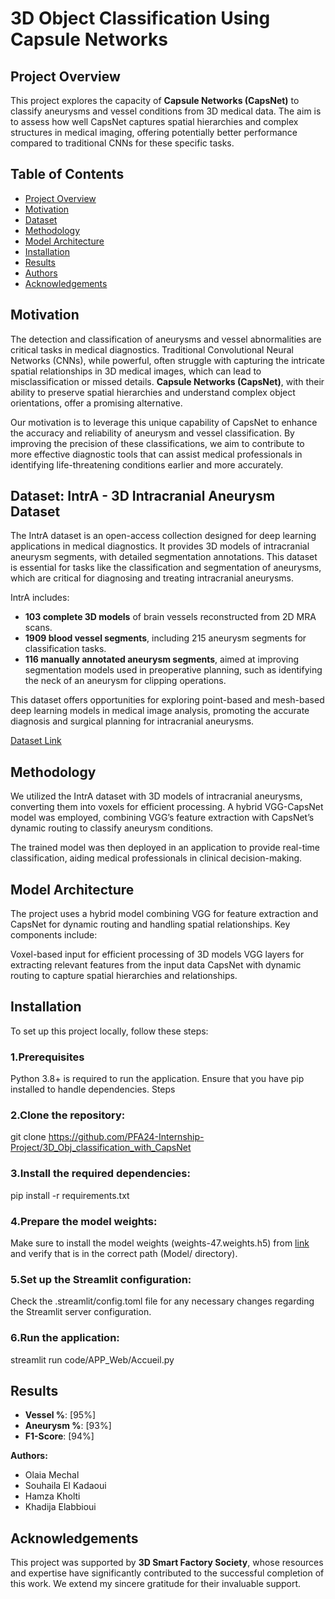 
#  3D Object Classification Using Capsule Networks
 ## Project Overview
This project explores the capacity of **Capsule Networks (CapsNet)** to classify aneurysms and vessel conditions from 3D medical data. The aim is to assess how well CapsNet captures spatial hierarchies and complex structures in medical imaging, offering potentially better performance compared to traditional CNNs for these specific tasks.

## Table of Contents
- [Project Overview](#project-overview)
- [Motivation](#motivation)
- [Dataset](#dataset)
- [Methodology](#methodology)
- [Model Architecture](#modelArchitecture)
- [Installation](#installation)
- [Results](#results)
- [Authors](#authors)
- [Acknowledgements](#acknowledgements)
## Motivation

The detection and classification of aneurysms and vessel abnormalities are critical tasks in medical diagnostics. Traditional Convolutional Neural Networks (CNNs), while powerful, often struggle with capturing the intricate spatial relationships in 3D medical images, which can lead to misclassification or missed details. **Capsule Networks (CapsNet)**, with their ability to preserve spatial hierarchies and understand complex object orientations, offer a promising alternative. 

Our motivation is to leverage this unique capability of CapsNet to enhance the accuracy and reliability of aneurysm and vessel classification. By improving the precision of these classifications, we aim to contribute to more effective diagnostic tools that can assist medical professionals in identifying life-threatening conditions earlier and more accurately.

## Dataset: IntrA - 3D Intracranial Aneurysm Dataset

The IntrA dataset is an open-access collection designed for deep learning applications in medical diagnostics. It provides 3D models of intracranial aneurysm segments, with detailed segmentation annotations. This dataset is essential for tasks like the classification and segmentation of aneurysms, which are critical for diagnosing and treating intracranial aneurysms. 

IntrA includes:
- **103 complete 3D models** of brain vessels reconstructed from 2D MRA scans.
- **1909 blood vessel segments**, including 215 aneurysm segments for classification tasks.
- **116 manually annotated aneurysm segments**, aimed at improving segmentation models used in preoperative planning, such as identifying the neck of an aneurysm for clipping operations.

This dataset offers opportunities for exploring point-based and mesh-based deep learning models in medical image analysis, promoting the accurate diagnosis and surgical planning for intracranial aneurysms.

[Dataset Link](https://github.com/intra3d2019/IntrA/blob/master/README.md)

## Methodology
We utilized the IntrA dataset with 3D models of intracranial aneurysms, converting them into voxels for efficient processing. A hybrid VGG-CapsNet model was employed, combining VGG’s feature extraction with CapsNet’s dynamic routing to classify aneurysm conditions.

The trained model was then deployed in an application to provide real-time classification, aiding medical professionals in clinical decision-making.

## Model Architecture
The project uses a hybrid model combining VGG for feature extraction and CapsNet for dynamic routing and handling spatial relationships. Key components include:

Voxel-based input for efficient processing of 3D models
VGG layers for extracting relevant features from the input data
CapsNet with dynamic routing to capture spatial hierarchies and relationships.

## Installation
To set up this project locally, follow these steps:

### 1.Prerequisites
Python 3.8+ is required to run the application.
Ensure that you have pip installed to handle dependencies.
Steps
### 2.Clone the repository:
git clone https://github.com/PFA24-Internship-Project/3D_Obj_classification_with_CapsNet

### 3.Install the required dependencies:
pip install -r requirements.txt

### 4.Prepare the model weights:
Make sure to  install  the model weights (weights-47.weights.h5)  from [link](https://drive.google.com/drive/folders/1u9EOpJ6-FmmAHKbMYMqR_gtGmcFWhLxB?usp=drive_link) and verify that  is in the correct path (Model/ directory). 


### 5.Set up the Streamlit configuration:
Check the .streamlit/config.toml file for any necessary changes regarding the Streamlit server configuration.

### 6.Run the application:
streamlit run code/APP_Web/Accueil.py

## Results
- **Vessel %**: [95%]  
- **Aneurysm %**: [93%]   
- **F1-Score**: [94%]

**Authors:**  
- Olaia Mechal  
- Souhaila El Kadaoui  
-  Hamza Kholti 
- Khadija Elabbioui 

## Acknowledgements

This project was supported by **3D Smart Factory Society**, whose resources and expertise have significantly contributed to the successful completion of this work. We extend my sincere gratitude for their invaluable support.






